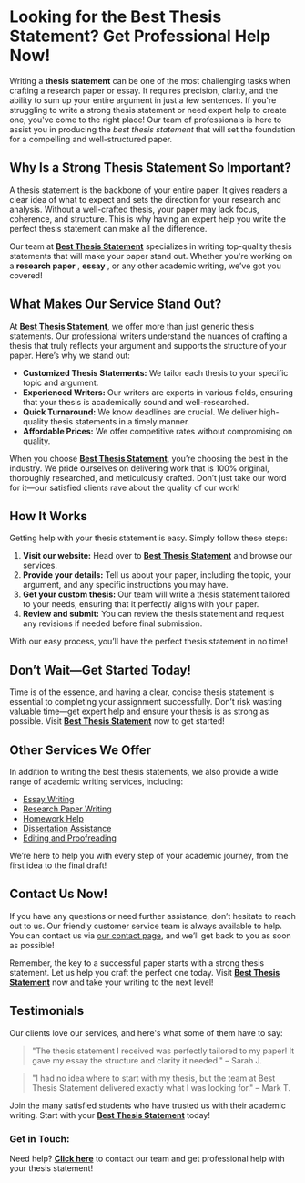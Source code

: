 # Looking for the Best Thesis Statement? Get Professional Help Now!

Writing a **thesis statement** can be one of the most challenging tasks when crafting a research paper or essay. It requires precision, clarity, and the ability to sum up your entire argument in just a few sentences. If you're struggling to write a strong thesis statement or need expert help to create one, you've come to the right place! Our team of professionals is here to assist you in producing the _best thesis statement_ that will set the foundation for a compelling and well-structured paper.

## Why Is a Strong Thesis Statement So Important?

A thesis statement is the backbone of your entire paper. It gives readers a clear idea of what to expect and sets the direction for your research and analysis. Without a well-crafted thesis, your paper may lack focus, coherence, and structure. This is why having an expert help you write the perfect thesis statement can make all the difference.

Our team at [**Best Thesis Statement**](https://tinyurl.com/topessay?keyword=best+thesis+statement) specializes in writing top-quality thesis statements that will make your paper stand out. Whether you're working on a **research paper** , **essay** , or any other academic writing, we’ve got you covered!

## What Makes Our Service Stand Out?

At [**Best Thesis Statement**](https://tinyurl.com/topessay?keyword=best+thesis+statement), we offer more than just generic thesis statements. Our professional writers understand the nuances of crafting a thesis that truly reflects your argument and supports the structure of your paper. Here’s why we stand out:

- **Customized Thesis Statements:** We tailor each thesis to your specific topic and argument.
- **Experienced Writers:** Our writers are experts in various fields, ensuring that your thesis is academically sound and well-researched.
- **Quick Turnaround:** We know deadlines are crucial. We deliver high-quality thesis statements in a timely manner.
- **Affordable Prices:** We offer competitive rates without compromising on quality.

When you choose [**Best Thesis Statement**](https://tinyurl.com/topessay?keyword=best+thesis+statement), you’re choosing the best in the industry. We pride ourselves on delivering work that is 100% original, thoroughly researched, and meticulously crafted. Don’t just take our word for it—our satisfied clients rave about the quality of our work!

## How It Works

Getting help with your thesis statement is easy. Simply follow these steps:

1. **Visit our website:** Head over to [**Best Thesis Statement**](https://tinyurl.com/topessay?keyword=best+thesis+statement) and browse our services.
2. **Provide your details:** Tell us about your paper, including the topic, your argument, and any specific instructions you may have.
3. **Get your custom thesis:** Our team will write a thesis statement tailored to your needs, ensuring that it perfectly aligns with your paper.
4. **Review and submit:** You can review the thesis statement and request any revisions if needed before final submission.

With our easy process, you’ll have the perfect thesis statement in no time!

## Don’t Wait—Get Started Today!

Time is of the essence, and having a clear, concise thesis statement is essential to completing your assignment successfully. Don’t risk wasting valuable time—get expert help and ensure your thesis is as strong as possible. Visit [**Best Thesis Statement**](https://tinyurl.com/topessay?keyword=best+thesis+statement) now to get started!

## Other Services We Offer

In addition to writing the best thesis statements, we also provide a wide range of academic writing services, including:

- [Essay Writing](https://tinyurl.com/topessay?keyword=best+thesis+statement)
- [Research Paper Writing](https://tinyurl.com/topessay?keyword=best+thesis+statement)
- [Homework Help](https://tinyurl.com/topessay?keyword=best+thesis+statement)
- [Dissertation Assistance](https://tinyurl.com/topessay?keyword=best+thesis+statement)
- [Editing and Proofreading](https://tinyurl.com/topessay?keyword=best+thesis+statement)

We’re here to help you with every step of your academic journey, from the first idea to the final draft!

## Contact Us Now!

If you have any questions or need further assistance, don’t hesitate to reach out to us. Our friendly customer service team is always available to help. You can contact us via [our contact page](https://tinyurl.com/topessay?keyword=best+thesis+statement), and we’ll get back to you as soon as possible!

Remember, the key to a successful paper starts with a strong thesis statement. Let us help you craft the perfect one today. Visit [**Best Thesis Statement**](https://tinyurl.com/topessay?keyword=best+thesis+statement) now and take your writing to the next level!

## Testimonials

Our clients love our services, and here's what some of them have to say:

> "The thesis statement I received was perfectly tailored to my paper! It gave my essay the structure and clarity it needed." – Sarah J.

> "I had no idea where to start with my thesis, but the team at Best Thesis Statement delivered exactly what I was looking for." – Mark T.

Join the many satisfied students who have trusted us with their academic writing. Start with your [**Best Thesis Statement**](https://tinyurl.com/topessay?keyword=best+thesis+statement) today!

### Get in Touch:

Need help? [**Click here**](https://tinyurl.com/topessay?keyword=best+thesis+statement) to contact our team and get professional help with your thesis statement!
